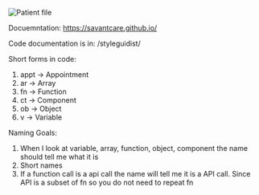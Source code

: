 ![Patient file](./docs/ui/images/patient-file.png)

Docuemntation: https://savantcare.github.io/

Code documentation is in: /styleguidist/

Short forms in code:

1. appt -> Appointment
2. ar -> Array
3. fn -> Function
4. ct -> Component
5. ob -> Object
6. v -> Variable

Naming Goals:

1. When I look at variable, array, function, object, component the name should tell me what it is
2. Short names
3. If a function call is a api call the name will tell me it is a API call. Since API is a subset of fn so you do not need to repeat fn
